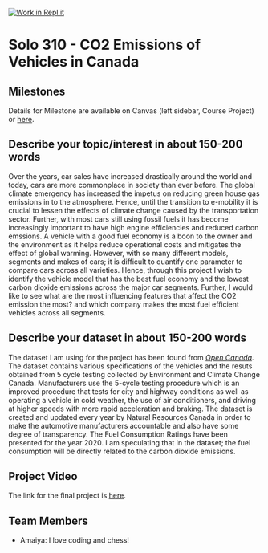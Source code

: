 [![Work in Repl.it](https://classroom.github.com/assets/work-in-replit-14baed9a392b3a25080506f3b7b6d57f295ec2978f6f33ec97e36a161684cbe9.svg)](https://classroom.github.com/online_ide?assignment_repo_id=312190&assignment_repo_type=GroupAssignmentRepo)
# Solo 310 - CO2 Emissions of Vehicles in Canada 

## Milestones

Details for Milestone are available on Canvas (left sidebar, Course Project) or [here](https://firas.moosvi.com/courses/data301/project/milestone01.html).

## Describe your topic/interest in about 150-200 words

Over the years, car sales have increased drastically around the world and today, cars are more commonplace in society than ever before. The global climate emergency has increased the impetus on reducing green house gas emissions in to the atmosphere. Hence, until the transition to e-mobility it is crucial to lessen the effects of climate change caused by the transportation sector. Further, with most cars still using fossil fuels it has become increasingly important to have high engine efficiencies and reduced carbon emssions. A vehicle with a good fuel economy is a boon to the owner and the environment as it helps reduce operational costs and mitigates the effect of global warming. However, with so many different models, segments and makes of cars; it is difficult to quantify one parameter to compare cars across all varieties. Hence, through this project I wish to identify the vehicle model that has the best fuel economy and the lowest carbon dioxide emissions across the major car segments. Further, I would like to see what are the most influencing features that affect the CO2 emission the most? and which company makes the most fuel efficient vehicles across all segments. 

## Describe your dataset in about 150-200 words

The dataset I am using for the project has been found from *[Open Canada](https://open.canada.ca/data/en/dataset/98f1a129-f628-4ce4-b24d-6f16bf24dd64)*. The dataset contains various specifications of the vehicles and the resuts obtained from 5 cycle testing collected by Environment and Climate Change Canada. Manufacturers use the 5-cycle testing procedure which is an improved procedure that tests for city and highway conditions as well as operating a vehicle in cold weather, the use of air conditioners, and driving at higher speeds with more rapid acceleration and braking. The dataset is created and updated every year by Natural Resources Canada in order to make the automotive manufacturers accountable and also have some degree of transparency. The Fuel Consumption Ratings have been presented for the year 2020. I am speculating that in the dataset; the fuel consumption will be directly related to the carbon dioxide emissions. 

## Project Video

The link for the final project is [here](https://drive.google.com/file/d/16wPlmjak4KfbX9SZs1SJl3YL8TQKWEnl/view?usp=sharing).

## Team Members

- Amaiya: I love coding and chess! 



